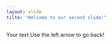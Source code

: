 ```yaml
---
layout: slide
tilte: "Welcome to our second slide!"
---
```

Your text
Use the left arrow to go back!
